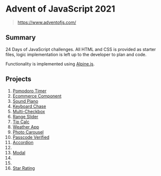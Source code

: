 # **Advent of JavaScript 2021**
> https://www.adventofjs.com/

## Summary
24 Days of JavaScript challenges. All HTML and CSS is provided as starter files, logic implementation is left up to the developer to plan and code.

Functionality is implemented using [Alpine.js](https://alpinejs.dev/).

## **Projects**
1. [Pomodoro Timer](./01-pomodoro-timer)
2. [Ecommerce Component](./02-ecommerce-component)
3. [Sound Piano](./03-sound-piano)
4. [Keyboard Chase](./04-keyboard-chase)
5. [Multi-Checkbox](./05-multi-checkbox)
6. [Range Slider](./06-range-slider)
7. [Tip Calc](./07-tip-calc)
8. [Weather App](./08-weather-app)
9. [Photo Carousel](./09-photo-carousel)
10. [Passcode Verified](./10-passcode-verifier)
11. [Accordion](./11-accordion)
12. 
13. [Modal](./13-modal)
14. 
15. 
16. [Star Rating](./16-star-rating)
